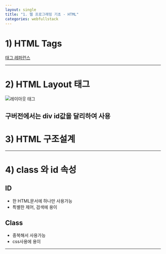 ```yaml
---
layout: single
title: "1. 웹 프로그래밍 기초 - HTML"
categories: webfullstack
---
```


# 1) HTML Tags
[태그 레퍼런스](https://www.w3schools.com/tags/default.asp)

---
# 2) HTML Layout 태그
![레이아웃 태그](https://cphinf.pstatic.net/mooc/20171231_41/15146999078486r8Pv_JPEG/5086.HTML5PageLayout_2.jpg)

구버전에서는 div id값을 달리하여 사용
---
# 3) HTML 구조설계

---
# 4) class 와 id 속성
## ID
* 한 HTML문서에 하나만 사용가능
* 특별한 제어, 검색에 용이

## Class
* 중복해서 사용가능
* css사용에 용이
---